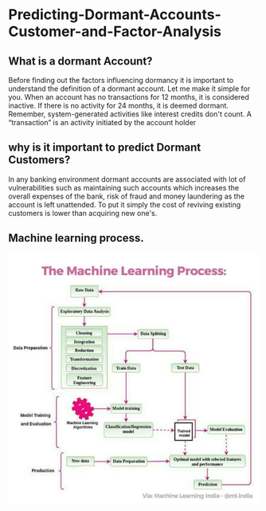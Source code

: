 # Predicting-Dormant-Accounts-Customer-and-Factor-Analysis

## What is a dormant Account?
Before finding out the factors influencing dormancy it is important to understand the definition of a dormant account. Let me make it simple for you. 
When an account has no transactions for 12 months, it is considered inactive. If there is no activity for 24 months, it is deemed dormant. Remember,
system-generated activities like interest credits don't count. A “transaction” is an activity initiated by the account holder

## why is it important to predict Dormant Customers?

In any banking environment dormant accounts are associated with lot of vulnerabilities such as maintaining such accounts which increases the overall expenses of the bank, 
risk of fraud and money laundering as the account is left unattended. To put it simply the cost of reviving existing customers is lower than acquiring new one's.

## Machine learning process.
![](https://github.com/maaz97py/Predicting-Dormant-Accounts-Customer-and-Factor-Analysis/blob/master/images1/image.png)
